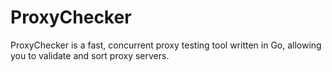 # ProxyChecker
ProxyChecker is a fast, concurrent proxy testing tool written in Go, allowing you to validate and sort proxy servers.
